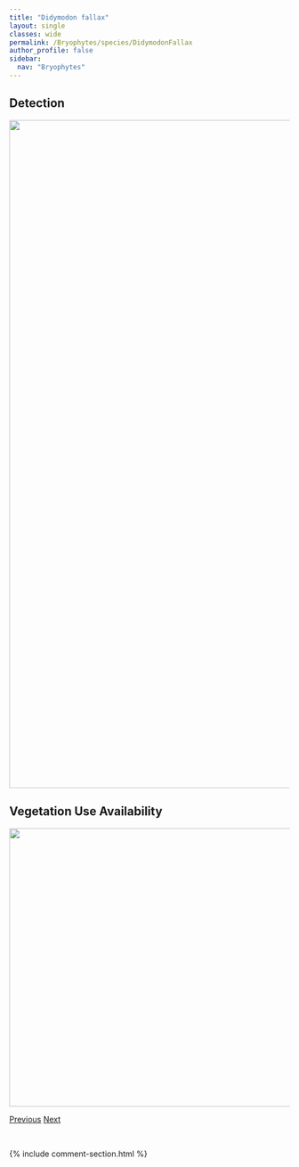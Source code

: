 ```yaml
---
title: "Didymodon fallax"
layout: single
classes: wide
permalink: /Bryophytes/species/DidymodonFallax
author_profile: false
sidebar:
  nav: "Bryophytes"
---
```


<h2>Detection</h2>

<a href="https://drive.google.com/uc?export=view&id=1SQKinvVRO25kIXVYiIHkkKlA6gX3EWeb">
<img src="https://drive.google.com/uc?export=view&id=1SQKinvVRO25kIXVYiIHkkKlA6gX3EWeb" height = "1200" width = "800">
</a>


<h2>Vegetation Use Availability</h2>

<a href="https://drive.google.com/uc?export=view&id=1EBOAa1JG2gU63g0yE1PeM_ZCfmgAymNh">
<img src="https://drive.google.com/uc?export=view&id=1EBOAa1JG2gU63g0yE1PeM_ZCfmgAymNh" height = "500" width = "1000">
</a>


<a href="/DevelopmentWebsite/Bryophytes/species/DicranumUndulatum" class="pagination--pager" title="Dicranum undulatum">Previous</a> <a href="/DevelopmentWebsite/Bryophytes/species/DidymodonRigidulus" class="pagination--pager" title="Didymodon rigidulus">Next</a>

<p>&nbsp;</p>

{% include comment-section.html %}
